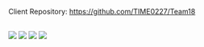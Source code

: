 Client Repository: https://github.com/TIME0227/Team18
<br><br>

<img src="https://img.shields.io/badge/node.js-6DA55F?style=for-the-badge&logo=node.js&logoColor=white"/></a>
<img src="https://img.shields.io/badge/OpenAI-412991?style=for-the-badge&logo=openai&logoColor=white"/></a>
<img src="https://img.shields.io/badge/Vercel-000000?style=for-the-badge&logo=vercel&logoColor=white"/></a>
<img src="https://img.shields.io/badge/Unity-100000?style=for-the-badge&logo=unity&logoColor=white"/></a>
